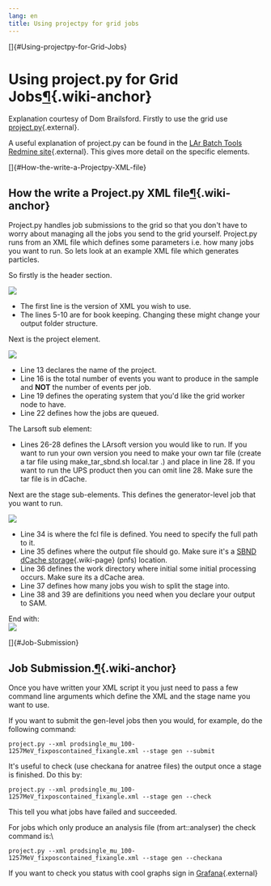 ```yaml
---
lang: en
title: Using projectpy for grid jobs
---
```


[]{#Using-projectpy-for-Grid-Jobs}

Using project.py for Grid Jobs[¶](#Using-projectpy-for-Grid-Jobs){.wiki-anchor}
===============================================================================

Explanation courtesy of Dom Brailsford. Firstly to use the grid use
[project.py](https://cdcvs.fnal.gov/redmine/projects/larbatch/repository/revisions/develop/entry/scripts/project.py){.external}.

A useful explanation of project.py can be found in the [LAr Batch Tools
Redmine
site](https://cdcvs.fnal.gov/redmine/projects/larbatch/wiki/User_guide){.external}.
This gives more detail on the specific elements.

[]{#How-the-write-a-Projectpy-XML-file}

How the write a Project.py XML file[¶](#How-the-write-a-Projectpy-XML-file){.wiki-anchor}
-----------------------------------------------------------------------------------------

Project.py handles job submissions to the grid so that you don\'t have
to worry about managing all the jobs you send to the grid yourself.
Project.py runs from an XML file which defines some parameters i.e. how
many jobs you want to run. So lets look at an example XML file which
generates particles.

So firstly is the header section.

![](/redmine/attachments/download/40804/line1.png)

-   The first line is the version of XML you wish to use.
-   The lines 5-10 are for book keeping. Changing these might change
    your output folder structure.

Next is the project element.

![](/redmine/attachments/download/40805/line13.png)

-   Line 13 declares the name of the project.
-   Line 16 is the total number of events you want to produce in the
    sample and **NOT** the number of events per job.
-   Line 19 defines the operating system that you\'d like the grid
    worker node to have.
-   Line 22 defines how the jobs are queued.

The Larsoft sub element:

-   Lines 26-28 defines the LArsoft version you would like to run. If
    you want to run your own version you need to make your own tar file
    (create a tar file using make\_tar\_sbnd.sh local.tar .) and place
    in line 28. If you want to run the UPS product then you can omit
    line 28. Make sure the tar file is in dCache.

Next are the stage sub-elements. This defines the generator-level job
that you want to run.

![](/redmine/attachments/download/40807/line31.png)

-   Line 34 is where the fcl file is defined. You need to specify the
    full path to it.
-   Line 35 defines where the output file should go. Make sure it\'s a
    [SBND dCache storage](SBND_dCache_storage.html){.wiki-page} (pnfs)
    location.
-   Line 36 defines the work directory where initial some initial
    processing occurs. Make sure its a dCache area.
-   Line 37 defines how many jobs you wish to split the stage into.
-   Line 38 and 39 are definitions you need when you declare your output
    to SAM.

End with:\
![](/redmine/attachments/download/40806/line42.png)

[]{#Job-Submission}

Job Submission.[¶](#Job-Submission){.wiki-anchor}
-------------------------------------------------

Once you have written your XML script it you just need to pass a few
command line arguments which define the XML and the stage name you want
to use.

If you want to submit the gen-level jobs then you would, for example, do
the following command:

    project.py --xml prodsingle_mu_100-1257MeV_fixposcontained_fixangle.xml --stage gen --submit

It\'s useful to check (use checkana for anatree files) the output once a
stage is finished. Do this by:

    project.py --xml prodsingle_mu_100-1257MeV_fixposcontained_fixangle.xml --stage gen --check

This tell you what jobs have failed and succeeded.

For jobs which only produce an analysis file (from art::analyser) the
check command is:\

    project.py --xml prodsingle_mu_100-1257MeV_fixposcontained_fixangle.xml --stage gen --checkana

If you want to check you status with cool graphs sign in
[Grafana](https://fifemon.fnal.gov/monitor/dashboard/db/experiment-overview?var-experiment=sbnd&orgId=1&from=1508165371912&to=1508252205933&refresh=10s){.external}
